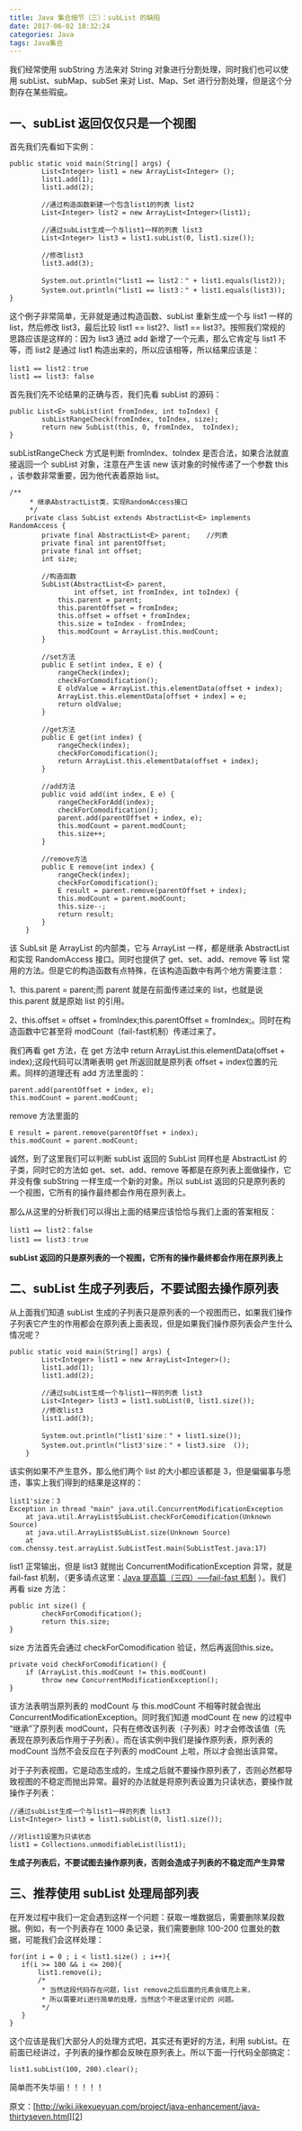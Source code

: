 ```yaml
---
title: Java 集合细节（三）：subList 的缺陷
date: 2017-06-02 18:32:24
categories: Java
tags: Java集合
---
```

我们经常使用 subString 方法来对 String 对象进行分割处理，同时我们也可以使用 subList、subMap、subSet 来对 List、Map、Set 进行分割处理，但是这个分割存在某些瑕疵。
<!--more-->
## 一、subList 返回仅仅只是一个视图
首先我们先看如下实例：

    public static void main(String[] args) {
            List<Integer> list1 = new ArrayList<Integer> ();
            list1.add(1);
            list1.add(2);

            //通过构造函数新建一个包含list1的列表 list2
            List<Integer> list2 = new ArrayList<Integer>(list1);

            //通过subList生成一个与list1一样的列表 list3
            List<Integer> list3 = list1.subList(0, list1.size());

            //修改list3
            list3.add(3);

            System.out.println("list1 == list2：" + list1.equals(list2));
            System.out.println("list1 == list3：" + list1.equals(list3));
    }
    
这个例子非常简单，无非就是通过构造函数、subList 重新生成一个与 list1 一样的 list，然后修改 list3，最后比较 list1 == list2?、list1 == list3?。按照我们常规的思路应该是这样的：因为 list3 通过 add 新增了一个元素，那么它肯定与 list1 不等，而 list2 是通过 list1 构造出来的，所以应该相等，所以结果应该是：

    list1 == list2：true
    list1 == list3: false
    
首先我们先不论结果的正确与否，我们先看 subList 的源码：

    public List<E> subList(int fromIndex, int toIndex) {
            subListRangeCheck(fromIndex, toIndex, size);
            return new SubList(this, 0, fromIndex,  toIndex);
    }
    
subListRangeCheck 方式是判断 fromIndex、toIndex 是否合法，如果合法就直接返回一个 subList 对象，注意在产生该 new 该对象的时候传递了一个参数 this ，该参数非常重要，因为他代表着原始 list。

    /**
         * 继承AbstractList类，实现RandomAccess接口
         */
        private class SubList extends AbstractList<E> implements RandomAccess {
            private final AbstractList<E> parent;    //列表
            private final int parentOffset;   
            private final int offset;
            int size;

            //构造函数
            SubList(AbstractList<E> parent,
                    int offset, int fromIndex, int toIndex) {
                this.parent = parent;
                this.parentOffset = fromIndex;
                this.offset = offset + fromIndex;
                this.size = toIndex - fromIndex;
                this.modCount = ArrayList.this.modCount;
            }

            //set方法
            public E set(int index, E e) {
                rangeCheck(index);
                checkForComodification();
                E oldValue = ArrayList.this.elementData(offset + index);
                ArrayList.this.elementData[offset + index] = e;
                return oldValue;
            }

            //get方法
            public E get(int index) {
                rangeCheck(index);
                checkForComodification();
                return ArrayList.this.elementData(offset + index);
            }

            //add方法
            public void add(int index, E e) {
                rangeCheckForAdd(index);
                checkForComodification();
                parent.add(parentOffset + index, e);
                this.modCount = parent.modCount;
                this.size++;
            }

            //remove方法
            public E remove(int index) {
                rangeCheck(index);
                checkForComodification();
                E result = parent.remove(parentOffset + index);
                this.modCount = parent.modCount;
                this.size--;
                return result;
            }
        }
        
该 SubLsit 是 ArrayList 的内部类，它与 ArrayList 一样，都是继承 AbstractList 和实现 RandomAccess 接口。同时也提供了 get、set、add、remove 等 list 常用的方法。但是它的构造函数有点特殊，在该构造函数中有两个地方需要注意：

1、this.parent = parent;而 parent 就是在前面传递过来的 list，也就是说 this.parent 就是原始 list 的引用。

2、this.offset = offset + fromIndex;this.parentOffset = fromIndex;。同时在构造函数中它甚至将 modCount（fail-fast机制）传递过来了。

我们再看 get 方法，在 get 方法中 return ArrayList.this.elementData(offset + index);这段代码可以清晰表明 get 所返回就是原列表 offset + index位置的元素。同样的道理还有 add 方法里面的：

    parent.add(parentOffset + index, e);
    this.modCount = parent.modCount;
    
remove 方法里面的

    E result = parent.remove(parentOffset + index);
    this.modCount = parent.modCount;
    
诚然，到了这里我们可以判断 subList 返回的 SubList 同样也是 AbstractList 的子类，同时它的方法如 get、set、add、remove 等都是在原列表上面做操作，它并没有像 subString 一样生成一个新的对象。所以 subList 返回的只是原列表的一个视图，它所有的操作最终都会作用在原列表上。

那么从这里的分析我们可以得出上面的结果应该恰恰与我们上面的答案相反：

    list1 == list2：false
    list1 == list3：true
    
**subList 返回的只是原列表的一个视图，它所有的操作最终都会作用在原列表上**

## 二、subList 生成子列表后，不要试图去操作原列表
从上面我们知道 subList 生成的子列表只是原列表的一个视图而已，如果我们操作子列表它产生的作用都会在原列表上面表现，但是如果我们操作原列表会产生什么情况呢？


    public static void main(String[] args) {
            List<Integer> list1 = new ArrayList<Integer>();
            list1.add(1);
            list1.add(2);

            //通过subList生成一个与list1一样的列表 list3
            List<Integer> list3 = list1.subList(0, list1.size());
            //修改list3
            list1.add(3);

            System.out.println("list1'size：" + list1.size());
            System.out.println("list3'size：" + list3.size  ());
        }
该实例如果不产生意外，那么他们两个 list 的大小都应该都是 3，但是偏偏事与愿违，事实上我们得到的结果是这样的：


    list1'size：3
    Exception in thread "main" java.util.ConcurrentModificationException
        at java.util.ArrayList$SubList.checkForComodification(Unknown Source)
        at java.util.ArrayList$SubList.size(Unknown Source)
        at com.chenssy.test.arrayList.SubListTest.main(SubListTest.java:17)
list1 正常输出，但是 list3 就抛出 ConcurrentModificationException 异常，就是 fail-fast 机制，（更多请点这里：[Java 提高篇（三四）—–fail-fast 机制][1] ）。我们再看 size 方法：

    public int size() {
            checkForComodification();
            return this.size;
    }
    
size 方法首先会通过 checkForComodification 验证，然后再返回this.size。

    private void checkForComodification() {
        if (ArrayList.this.modCount != this.modCount)
            throw new ConcurrentModificationException();
    }
    
该方法表明当原列表的 modCount 与 this.modCount 不相等时就会抛出 ConcurrentModificationException。同时我们知道 modCount 在 new 的过程中 “继承”了原列表 modCount，只有在修改该列表（子列表）时才会修改该值（先表现在原列表后作用于子列表）。而在该实例中我们是操作原列表，原列表的 modCount 当然不会反应在子列表的 modCount 上啦，所以才会抛出该异常。

对于子列表视图，它是动态生成的，生成之后就不要操作原列表了，否则必然都导致视图的不稳定而抛出异常。最好的办法就是将原列表设置为只读状态，要操作就操作子列表：

    //通过subList生成一个与list1一样的列表 list3
    List<Integer> list3 = list1.subList(0, list1.size());

    //对list1设置为只读状态
    list1 = Collections.unmodifiableList(list1);
    
**生成子列表后，不要试图去操作原列表，否则会造成子列表的不稳定而产生异常**

## 三、推荐使用 subList 处理局部列表
在开发过程中我们一定会遇到这样一个问题：获取一堆数据后，需要删除某段数据。例如，有一个列表存在 1000 条记录，我们需要删除 100-200 位置处的数据，可能我们会这样处理：

    for(int i = 0 ; i < list1.size() ; i++){
       if(i >= 100 && i <= 200){
           list1.remove(i);
           /*
            * 当然这段代码存在问题，list remove之后后面的元素会填充上来，
            * 所以需要对i进行简单的处理，当然这个不是这里讨论的 问题。
            */
       }
    }
    
这个应该是我们大部分人的处理方式吧，其实还有更好的方法，利用 subList。在前面已经讲过，子列表的操作都会反映在原列表上。所以下面一行代码全部搞定：

    list1.subList(100, 200).clear();
    
简单而不失华丽！！！！！

原文：[http://wiki.jikexueyuan.com/project/java-enhancement/java-thirtyseven.html][2]


  [1]: http://cmsblogs.com/?p=1220
  [2]: http://wiki.jikexueyuan.com/project/java-enhancement/java-thirtyseven.html
